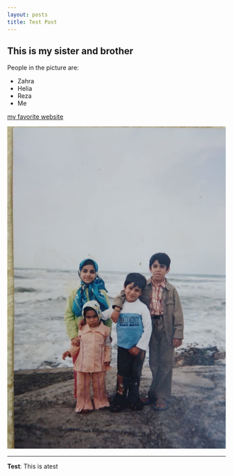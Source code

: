 ```yaml
---
layout: posts
title: Test Post
---
```


## This is my sister and brother
People in the picture are:
- Zahra
- Helia
- Reza
- Me

[my favorite website](https://www.varzesh3.com/)





![alt text](../assets/images/photo7918819641.jpg "Team Picture")

---
**Test**: This is atest
